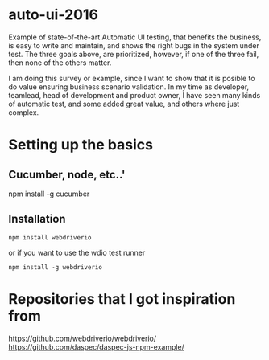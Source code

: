 # auto-ui-2016
Example of state-of-the-art Automatic UI testing, that benefits the business, is easy to write and maintain, and shows the right bugs in the system under test.
The three goals above, are prioritized, however, if one of the three fail, then none of the others matter.


I am doing this survey or example, since I want to show that it is posible to do value ensuring business scenario validation. 
In my time as developer, teamlead, head of development and product owner, I have seen many kinds of automatic test, and some added great value, and others where just complex.

# Setting up the basics
## Cucumber, node, etc..'

npm install -g cucumber

## Installation

```shell
npm install webdriverio
```

or if you want to use the wdio test runner

```shell
npm install -g webdriverio
```

# Repositories that I got inspiration from

https://github.com/webdriverio/webdriverio/
https://github.com/daspec/daspec-js-npm-example/
